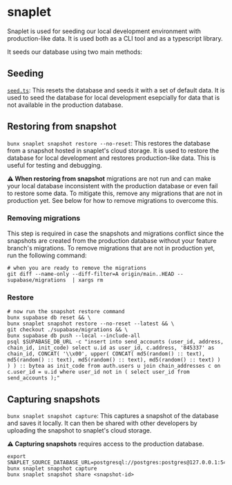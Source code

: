 # snaplet

Snaplet is used for seeding our local development environment with production-like data. It is used both as a CLI tool and as a typescript library.

It seeds our database using two main methods:

## Seeding

[`seed.ts`](./seed.ts): This resets the database and seeds it with a set of default data. It is used to seed the database for local development esepcially for data that is not available in the production database.

## Restoring from snapshot

`bunx snaplet snapshot restore --no-reset`: This restores the database from a snapshot hosted in snaplet's cloud storage. It is used to restore the database for local development and restores production-like data. This is useful for testing and debugging.

**⚠️ When restoring from snapshot** migrations are not run and can make your local database inconsistent with the production database or even fail to restore some data. To mitigate this, remove any migrations that are not in production yet. See below for how to remove migrations to overcome this.

### Removing migrations

This step is required in case the snapshots and migrations conflict since the snapshots are created from the production database without your feature branch's migrations. To remove migrations that are not in production yet, run the following command:

```shell
# when you are ready to remove the migrations
git diff --name-only --diff-filter=A origin/main..HEAD -- supabase/migrations  | xargs rm
```

### Restore

```shell
# now run the snapshot restore command
bunx supabase db reset && \
bunx snaplet snapshot restore --no-reset --latest && \
git checkout ./supabase/migrations && \
bunx supabase db push --local --include-all
psql $SUPABASE_DB_URL -c "insert into send_accounts (user_id, address, chain_id, init_code) select u.id as user_id, c.address, '845337' as chain_id, CONCAT( '\\x00', upper( CONCAT( md5(random() :: text), md5(random() :: text), md5(random() :: text), md5(random() :: text) ) ) ) :: bytea as init_code from auth.users u join chain_addresses c on c.user_id = u.id where user_id not in ( select user_id from send_accounts );"
```

## Capturing snapshots

`bunx snaplet snapshot capture`: This captures a snapshot of the database and saves it locally. It can then be shared with other developers by uploading the snapshot to snaplet's cloud storage.

**⚠️ Capturing snapshots** requires access to the production database.

```shell
export SNAPLET_SOURCE_DATABASE_URL=postgresql://postgres:postgres@127.0.0.1:54322/postgres
bunx snaplet snapshot capture
bunx snaplet snapshot share <snapshot-id>
```
